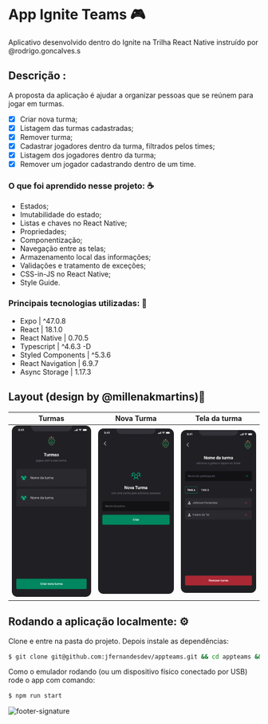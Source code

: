 # App Ignite Teams 🎮

Aplicativo desenvolvido dentro do Ignite na Trilha React Native instruído por @rodrigo.goncalves.s

## Descrição : 
A proposta da aplicação é ajudar a organizar pessoas que se reúnem para jogar em turmas.
- [x] Criar nova turma;
- [x] Listagem das turmas cadastradas;
- [x] Remover turma;
- [x] Cadastrar jogadores dentro da turma, filtrados pelos times;
- [x] Listagem dos jogadores dentro da turma;
- [x] Remover um jogador cadastrando dentro de um time.

### O que foi aprendido nesse projeto: ☕
- Estados;
- Imutabilidade do estado;
- Listas e chaves no React Native;
- Propriedades;
- Componentização;
- Navegação entre as telas;
- Armazenamento local das informações;
- Validações e tratamento de exceções;
- CSS-in-JS no React Native;
- Style Guide.


### Principais tecnologias utilizadas: 🚀
- Expo | ^47.0.8
- React | 18.1.0
- React Native | 0.70.5
- Typescript | ^4.6.3 -D
- Styled Components | ^5.3.6
- React Navigation | 6.9.7
- Async Storage | 1.17.3


## Layout (design by @millenakmartins)🎨

| Turmas | Nova Turma | Tela da turma | 
| --- | --- | --- | 
| <img src="https://github.com/jfernandesdev/appteams/blob/64d01775a1e9ecafb99698ce3d8b974227505183/assets/layout/screen-1.png" /> | <img src="https://github.com/jfernandesdev/appteams/blob/64d01775a1e9ecafb99698ce3d8b974227505183/assets/layout/screen-2.png" /> | <img src="https://github.com/jfernandesdev/appteams/blob/64d01775a1e9ecafb99698ce3d8b974227505183/assets/layout/screen-3.png" /> |


##  Rodando a aplicação localmente: ⚙

Clone e entre na pasta do projeto. Depois instale as dependências:
```sh
$ git clone git@github.com:jfernandesdev/appteams.git && cd appteams && npm install
```

Como o emulador rodando (ou um dispositivo físico conectado por USB) rode o app com comando:
```sh
$ npm run start
```

<img src="https://i.ibb.co/Yckq764/footer-signature.png" alt="footer-signature" border="0"  width='400px' />
